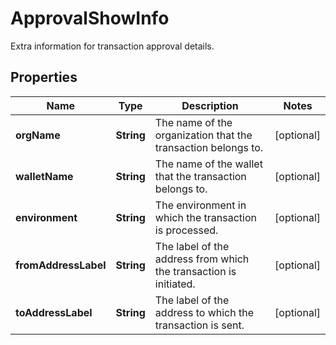 

# ApprovalShowInfo

Extra information for transaction approval details. 

## Properties

| Name | Type | Description | Notes |
|------------ | ------------- | ------------- | -------------|
|**orgName** | **String** | The name of the organization that the transaction belongs to. |  [optional] |
|**walletName** | **String** | The name of the wallet that the transaction belongs to. |  [optional] |
|**environment** | **String** | The environment in which the transaction is processed. |  [optional] |
|**fromAddressLabel** | **String** | The label of the address from which the transaction is initiated. |  [optional] |
|**toAddressLabel** | **String** | The label of the address to which the transaction is sent. |  [optional] |



